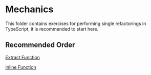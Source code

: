 # Mechanics

This folder contains exercises for performing single refactorings in TypeScript, it is recommended to start here.

## Recommended Order
[Extract Function](extract-function/readme.md)

[Inline Function](inline-function/readme.md)
